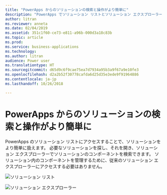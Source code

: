 ```yaml
---
title: "PowerApps からのソリューションの検索と操作がより簡単に"
description: "PowerApps でソリューション リストとソリューション エクスプローラーを使用できます。"
author: litran
ms.reviewer: anneta
ms.date: 02/04/2019
ms.assetid: 351c1f60-ce73-e811-a96b-000d3a18c83b
ms.topic: article
ms.prod: 
ms.service: business-applications
ms.technology: 
ms.author: litran
audience: Power user
ms.translationtype: HT
ms.sourcegitcommit: d65d9c6f9cae75ea7d7934a95b3a9f67a9e10fe3
ms.openlocfilehash: d2a2b52f30778cafda6d25d35e3ede9f91964886
ms.contentlocale: ja-jp
ms.lasthandoff: 10/26/2018

---
```

# <a name="easier-to-find-and-work-with-solutions-from-powerapps"></a>PowerApps からのソリューションの検索と操作がより簡単に




PowerApps のソリューション リストにアクセスすることで、ソリューションをより簡単に扱えます。 必要なソリューションを探し、それを開き、ソリューション エクスプローラーでソリューションのコンポーネントを検索できます。 ソリューション内のコンポーネントを管理するために、従来のソリューション エクスプローラーにアクセスする必要はありません。

![ソリューション リスト](media/solution-list.png  "ソリューション リスト")

![ソリューション エクスプローラー](media/solution-explorer.png  "ソリューション エクスプローラー")

